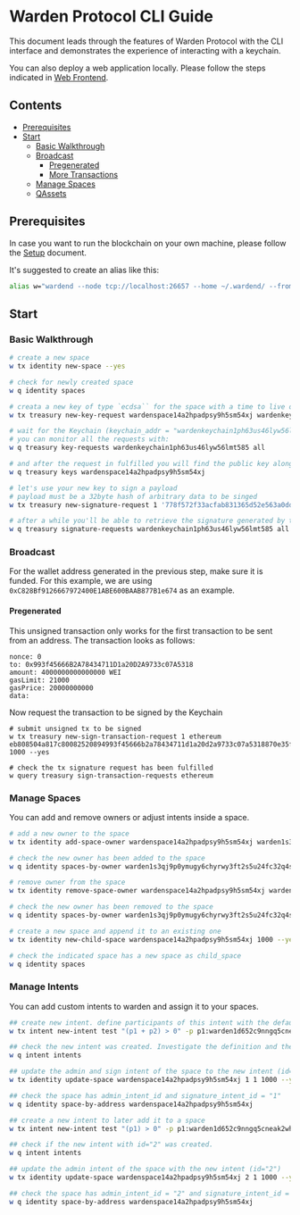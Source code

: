 # Warden Protocol CLI Guide

This document leads through the features of Warden Protocol 
with the CLI interface and demonstrates the experience 
of interacting with a keychain.

You can also deploy a web application locally. Please follow the steps indicated in [Web Frontend](./SETUP.md#web-frontend).

## Contents

* [Prerequisites](#prerequisites)
* [Start](#start)
    * [Basic Walkthrough](#basic-walkthrough)
    * [Broadcast](#broadcast)
        * [Pregenerated](#pregenerated)
        * [More Transactions](#more-tx)
    * [Manage Spaces](#manage-spaces)
    * [QAssets](#qassets)

## Prerequisites

In case you want to run the blockchain on your own machine, please follow the [Setup](./SETUP.md) document. 

It's suggested to create an alias like this:

```bash
alias w="wardend --node tcp://localhost:26657 --home ~/.wardend/ --from shulgin --gas-prices 1000000000nward"
```

## Start

### Basic Walkthrough

```bash
# create a new space
w tx identity new-space --yes

# check for newly created space
w q identity spaces

# creata a new key of type `ecdsa`` for the space with a time to live of 1000 blocks
w tx treasury new-key-request wardenspace14a2hpadpsy9h5sm54xj wardenkeychain1ph63us46lyw56lmt585 ecdsa 1000 --yes 

# wait for the Keychain (keychain_addr = "wardenkeychain1ph63us46lyw56lmt585") to pick up the request and generate a new key
# you can monitor all the requests with:
w q treasury key-requests wardenkeychain1ph63us46lyw56lmt585 all

# and after the request in fulfilled you will find the public key along with addresses for supported wallet types in warden:
w q treasury keys wardenspace14a2hpadpsy9h5sm54xj

# let's use your new key to sign a payload
# payload must be a 32byte hash of arbitrary data to be singed
w tx treasury new-signature-request 1 '778f572f33acfab831365d52e563a0ddd2829ddd7060bec69719b7e41f6ef91c' 1000 --yes

# after a while you'll be able to retrieve the signature generated by the keychain
w q treasury signature-requests wardenkeychain1ph63us46lyw56lmt585 all
```

### Broadcast

For the wallet address generated in the previous step, make sure it is funded. For this example, we are using `0xC828Bf9126667972400E1ABE600BAAB877B1e674` as an example. 

#### Pregenerated

This unsigned transaction only works for the first transaction to be sent from an address. The transaction looks as follows: 

```
nonce: 0
to: 0x993f45666B2A78434711D1a20D2A9733c07A5318
amount: 4000000000000000 WEI
gasLimit: 21000
gasPrice: 20000000000
data: 
```

Now request the transaction to be signed by the Keychain

```
# submit unsigned tx to be signed
w tx treasury new-sign-transaction-request 1 ethereum eb808504a817c80082520894993f45666b2a78434711d1a20d2a9733c07a5318870e35fa931a000080808080 1000 --yes

# check the tx signature request has been fulfilled
w query treasury sign-transaction-requests ethereum
```

### Manage Spaces

You can add and remove owners or adjust intents inside a space. 

```bash
# add a new owner to the space
w tx identity add-space-owner wardenspace14a2hpadpsy9h5sm54xj warden1s3qj9p0ymugy6chyrwy3ft2s5u24fc32q4sg3j 1000 --yes

# check the new owner has been added to the space
w q identity spaces-by-owner warden1s3qj9p0ymugy6chyrwy3ft2s5u24fc32q4sg3j

# remove owner from the space
w tx identity remove-space-owner wardenspace14a2hpadpsy9h5sm54xj warden1s3qj9p0ymugy6chyrwy3ft2s5u24fc32q4sg3j --yes

# check the new owner has been removed to the space
w q identity spaces-by-owner warden1s3qj9p0ymugy6chyrwy3ft2s5u24fc32q4sg3j

# create a new space and append it to an existing one
w tx identity new-child-space wardenspace14a2hpadpsy9h5sm54xj 1000 --yes

# check the indicated space has a new space as child_space
w q identity spaces
```

### Manage Intents

You can add custom intents to warden and assign it to your spaces. 

```bash
## create new intent. define participants of this intent with the default and a second user
w tx intent new-intent test "(p1 + p2) > 0" -p p1:warden1d652c9nngq5cneak2whyaqa4g9ehr8pstxj0r5,p2:warden1s3qj9p0ymugy6chyrwy3ft2s5u24fc32q4sg3j --yes

## check the new intent was created. Investigate the definition and the participants which should be the same as in the previous step
w q intent intents

## update the admin and sign intent of the space to the new intent (id=1)
w tx identity update-space wardenspace14a2hpadpsy9h5sm54xj 1 1 1000 --yes

## check the space has admin_intent_id and signature_intent_id = "1"
w q identity space-by-address wardenspace14a2hpadpsy9h5sm54xj

## create a new intent to later add it to a space
w tx intent new-intent test "(p1) > 0" -p p1:warden1d652c9nngq5cneak2whyaqa4g9ehr8pstxj0r5 --yes

## check if the new intent with id="2" was created.
w q intent intents

## update the admin intent of the space with the new intent (id="2")
w tx identity update-space wardenspace14a2hpadpsy9h5sm54xj 2 1 1000 --yes

## check the space has admin_intent_id = "2" and signature_intent_id = "1"
w q identity space-by-address wardenspace14a2hpadpsy9h5sm54xj
```
